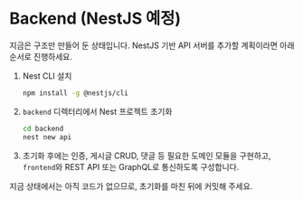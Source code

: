 # Backend (NestJS 예정)

지금은 구조만 만들어 둔 상태입니다. NestJS 기반 API 서버를 추가할 계획이라면 아래 순서로 진행하세요.

1. Nest CLI 설치
   ```bash
   npm install -g @nestjs/cli
   ```
2. `backend` 디렉터리에서 Nest 프로젝트 초기화
   ```bash
   cd backend
   nest new api
   ```
3. 초기화 후에는 인증, 게시글 CRUD, 댓글 등 필요한 도메인 모듈을 구현하고, `frontend`와 REST API 또는 GraphQL로 통신하도록 구성합니다.

지금 상태에서는 아직 코드가 없으므로, 초기화를 마친 뒤에 커밋해 주세요.
